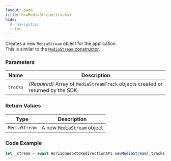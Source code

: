 ```yaml
---
layout: page
title: newMediaStream(tracks)
hide:
  #- navigation
  - toc
---
```


Creates a new `MediaStream` object for the application.  
This is similar to the [`MediaStream` constructor](https://developer.mozilla.org/en-US/docs/Web/API/MediaStream/MediaStream).

### Parameters

| Name    | Description |
|---------|-------------|
| `tracks` | *(Required)* Array of `MediaStreamTrack` objects created or returned by the SDK |

### Return Values
| Type        | Description           |
|-------------|-----------------------|
| `MediaStream` | A new `MediaStream` object |

### Code Example
```js
let _stream = await HorizonWebRtcRedirectionAPI.newMediaStream(_tracks);
```


